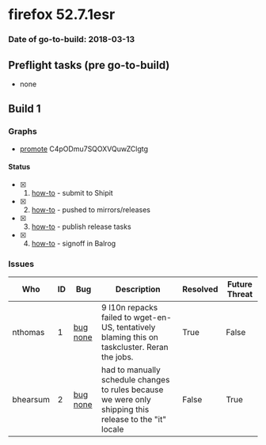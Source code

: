 # firefox 52.7.1esr

### Date of go-to-build: 2018-03-13

## Preflight tasks (pre go-to-build)
- none

## Build 1  

### Graphs
* [promote](https://tools.taskcluster.net/push-inspector/#/C4pODmu7SQOXVQuwZClgtg) C4pODmu7SQOXVQuwZClgtg


#### Status
- [x] 1.  [how-to](https://wiki.mozilla.org/Release:Release_Automation_on_Mercurial:Starting_a_Release#Submit_to_Ship_It)  - submit to Shipit
- [x] 2.  [how-to](https://github.com/mozilla-releng/releasewarrior-2.0/blob/master/docs/release-promotion/desktop/historic_relpro.md#2-push-to-releases-dir-mirrors)  - pushed to mirrors/releases
- [x] 3.  [how-to](https://github.com/mozilla-releng/releasewarrior-2.0/blob/master/docs/release-promotion/desktop/historic_relpro.md#4-publish-release)  - publish release tasks
- [x] 4.  [how-to](https://github.com/mozilla-releng/releasewarrior-2.0/blob/master/docs/release-promotion/desktop/historic_relpro.md#3-signoffs)  - signoff in Balrog

### Issues
| Who                 | ID               | Bug                                                                 | Description                | Resolved                | Future Threat                |
| ------------------- | ---------------- | ------------------------------------------------------------------- | -------------------------- | ----------------------- | ---------------------------- |
| nthomas  | 1 | [bug none](https://bugzil.la/none)        | 9 l10n repacks failed to wget-en-US, tentatively blaming this on taskcluster. Reran the jobs. | True | False |
| bhearsum  | 2 | [bug none](https://bugzil.la/none)        | had to manually schedule changes to rules because we were only shipping this release to the "it" locale | False | True |


